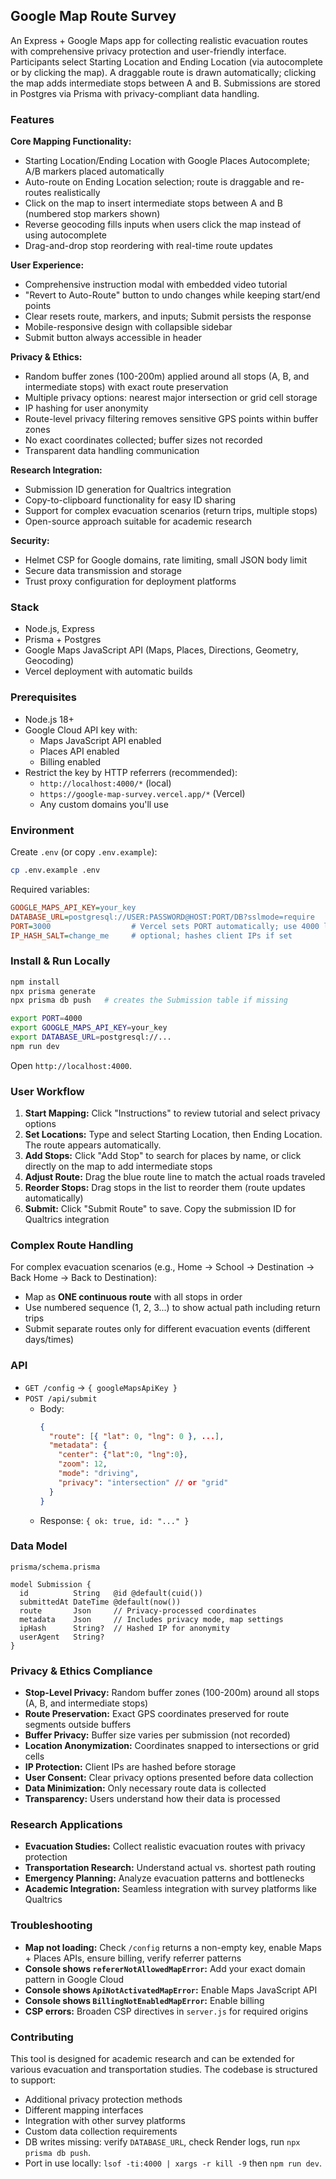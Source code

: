 ## Google Map Route Survey

An Express + Google Maps app for collecting realistic evacuation routes with comprehensive privacy protection and user-friendly interface. Participants select Starting Location and Ending Location (via autocomplete or by clicking the map). A draggable route is drawn automatically; clicking the map adds intermediate stops between A and B. Submissions are stored in Postgres via Prisma with privacy-compliant data handling.

### Features

**Core Mapping Functionality:**

- Starting Location/Ending Location with Google Places Autocomplete; A/B markers placed automatically
- Auto-route on Ending Location selection; route is draggable and re-routes realistically
- Click on the map to insert intermediate stops between A and B (numbered stop markers shown)
- Reverse geocoding fills inputs when users click the map instead of using autocomplete
- Drag-and-drop stop reordering with real-time route updates

**User Experience:**

- Comprehensive instruction modal with embedded video tutorial
- "Revert to Auto-Route" button to undo changes while keeping start/end points
- Clear resets route, markers, and inputs; Submit persists the response
- Mobile-responsive design with collapsible sidebar
- Submit button always accessible in header

**Privacy & Ethics:**

- Random buffer zones (100-200m) applied around all stops (A, B, and intermediate stops) with exact route preservation
- Multiple privacy options: nearest major intersection or grid cell storage
- IP hashing for user anonymity
- Route-level privacy filtering removes sensitive GPS points within buffer zones
- No exact coordinates collected; buffer sizes not recorded
- Transparent data handling communication

**Research Integration:**

- Submission ID generation for Qualtrics integration
- Copy-to-clipboard functionality for easy ID sharing
- Support for complex evacuation scenarios (return trips, multiple stops)
- Open-source approach suitable for academic research

**Security:**

- Helmet CSP for Google domains, rate limiting, small JSON body limit
- Secure data transmission and storage
- Trust proxy configuration for deployment platforms

### Stack

- Node.js, Express
- Prisma + Postgres
- Google Maps JavaScript API (Maps, Places, Directions, Geometry, Geocoding)
- Vercel deployment with automatic builds

### Prerequisites

- Node.js 18+
- Google Cloud API key with:
  - Maps JavaScript API enabled
  - Places API enabled
  - Billing enabled
- Restrict the key by HTTP referrers (recommended):
  - `http://localhost:4000/*` (local)
  - `https://google-map-survey.vercel.app/*` (Vercel)
  - Any custom domains you'll use

### Environment

Create `.env` (or copy `.env.example`):

```bash
cp .env.example .env
```

Required variables:

```ini
GOOGLE_MAPS_API_KEY=your_key
DATABASE_URL=postgresql://USER:PASSWORD@HOST:PORT/DB?sslmode=require
PORT=3000                  # Vercel sets PORT automatically; use 4000 locally if you prefer
IP_HASH_SALT=change_me     # optional; hashes client IPs if set
```

### Install & Run Locally

```bash
npm install
npx prisma generate
npx prisma db push   # creates the Submission table if missing

export PORT=4000
export GOOGLE_MAPS_API_KEY=your_key
export DATABASE_URL=postgresql://...
npm run dev
```

Open `http://localhost:4000`.

### User Workflow

1) **Start Mapping:** Click "Instructions" to review tutorial and select privacy options
2) **Set Locations:** Type and select Starting Location, then Ending Location. The route appears automatically.
3) **Add Stops:** Click "Add Stop" to search for places by name, or click directly on the map to add intermediate stops
4) **Adjust Route:** Drag the blue route line to match the actual roads traveled
5) **Reorder Stops:** Drag stops in the list to reorder them (route updates automatically)
6) **Submit:** Click "Submit Route" to save. Copy the submission ID for Qualtrics integration

### Complex Route Handling

For complex evacuation scenarios (e.g., Home → School → Destination → Back Home → Back to Destination):

- Map as **ONE continuous route** with all stops in order
- Use numbered sequence (1, 2, 3...) to show actual path including return trips
- Submit separate routes only for different evacuation events (different days/times)

### API

- `GET /config` → `{ googleMapsApiKey }`
- `POST /api/submit`
  - Body:
    ```json
    {
      "route": [{ "lat": 0, "lng": 0 }, ...],
      "metadata": { 
        "center": {"lat":0, "lng":0}, 
        "zoom": 12, 
        "mode": "driving",
        "privacy": "intersection" // or "grid"
      }
    }
    ```
  - Response: `{ ok: true, id: "..." }`

### Data Model

`prisma/schema.prisma`

```prisma
model Submission {
  id          String   @id @default(cuid())
  submittedAt DateTime @default(now())
  route       Json     // Privacy-processed coordinates
  metadata    Json     // Includes privacy mode, map settings
  ipHash      String?  // Hashed IP for anonymity
  userAgent   String?
}
```

### Privacy & Ethics Compliance

- **Stop-Level Privacy:** Random buffer zones (100-200m) around all stops (A, B, and intermediate stops)
- **Route Preservation:** Exact GPS coordinates preserved for route segments outside buffers
- **Buffer Privacy:** Buffer size varies per submission (not recorded)
- **Location Anonymization:** Coordinates snapped to intersections or grid cells
- **IP Protection:** Client IPs are hashed before storage
- **User Consent:** Clear privacy options presented before data collection
- **Data Minimization:** Only necessary route data is collected
- **Transparency:** Users understand how their data is processed

### Research Applications

- **Evacuation Studies:** Collect realistic evacuation routes with privacy protection
- **Transportation Research:** Understand actual vs. shortest path routing
- **Emergency Planning:** Analyze evacuation patterns and bottlenecks
- **Academic Integration:** Seamless integration with survey platforms like Qualtrics

### Troubleshooting

- **Map not loading:** Check `/config` returns a non-empty key, enable Maps + Places APIs, ensure billing, verify referrer patterns
- **Console shows `refererNotAllowedMapError`:** Add your exact domain pattern in Google Cloud
- **Console shows `ApiNotActivatedMapError`:** Enable Maps JavaScript API
- **Console shows `BillingNotEnabledMapError`:** Enable billing
- **CSP errors:** Broaden CSP directives in `server.js` for required origins

### Contributing

This tool is designed for academic research and can be extended for various evacuation and transportation studies. The codebase is structured to support:

- Additional privacy protection methods
- Different mapping interfaces
- Integration with other survey platforms
- Custom data collection requirements
- DB writes missing: verify `DATABASE_URL`, check Render logs, run `npx prisma db push`.
- Port in use locally: `lsof -ti:4000 | xargs -r kill -9` then `npm run dev`.

